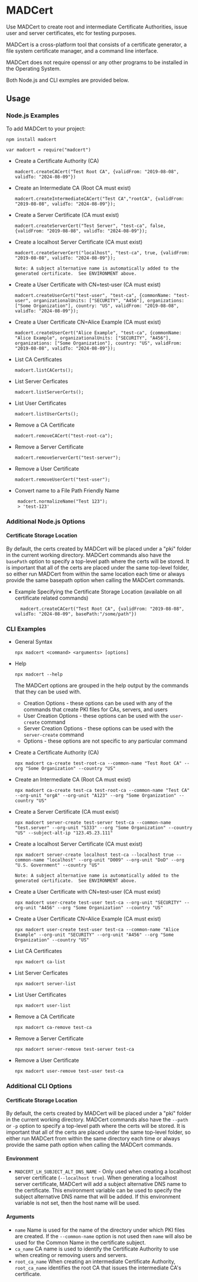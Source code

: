 # MADCert

Use MADCert to create root and intermediate Certificate Authorities, issue user and server certificates, etc for testing purposes.

MADCert is a cross-platform tool that consists of a certificate generator, a file system certificate manager, and a command line interface.

MADCert does not require openssl or any other programs to be installed in the Operating System.

Both Node.js and CLI exmples are provided below.


## Usage

### Node.js Examples

To add MADCert to your project:

    npm install madcert

    var madcert = require("madcert")

-   Create a Certificate Authority (CA)

        madcert.createCACert("Test Root CA", {validFrom: "2019-08-08", validTo: "2024-08-09"})

-   Create an Intermediate CA (Root CA must exist)

        madcert.createIntermediateCACert("Test CA","rootCA", {validFrom: "2019-08-08", validTo: "2024-08-09"});

-   Create a Server Certificate (CA must exist)

        madcert.createServerCert("Test Server", "test-ca", false, {validFrom: "2019-08-08", validTo: "2024-08-09"});

-   Create a localhost Server Certificate (CA must exist)

        madcert.createServerCert("localhost", "test-ca", true, {validFrom: "2019-08-08", validTo: "2024-08-09"});

        Note: A subject alternative name is automatically added to the generated certificate.  See ENVIRONMENT above.

-   Create a User Certificate with CN=test-user (CA must exist)

        madcert.createUserCert("test-user", "test-ca", {commonName: "test-user", organizationalUnits: ["SECURITY", "A456"], organizations: ["Some Organization"], country: "US", validFrom: "2019-08-08", validTo: "2024-08-09"});

-   Create a User Certificate CN=Alice Example (CA must exist)

        madcert.createUserCert("Alice Example", "test-ca", {commonName: "Alice Example", organizationalUnits: ["SECURITY", "A456"], organizations: ["Some Organization"], country: "US", validFrom: "2019-08-08", validTo: "2024-08-09"});

-   List CA Certificates

        madcert.listCACerts();

-   List Server Cerficates

        madcert.listServerCerts();

-   List User Certificates

        madcert.listUserCerts();

-   Remove a CA Certificate

        madcert.removeCACert("test-root-ca");

-   Remove a Server Certificate

        madcert.removeServerCert("test-server");

-   Remove a User Certificate

        madcert.removeUserCert("test-user");

-  Convert name to a File Path Friendly Name

        madcert.normalizeName("Test 123");
        > 'test-123'


### Additional Node.js Options

#### Certificate Storage Location

By default, the certs created by MADCert will be placed under a "pki" folder in the current working directory. MADCert commands also have the `basePath` option to specify a top-level path where the certs will be stored. It is important that all of the certs are placed under the same top-level folder, so either run MADCert from within the same location each time or always provide the same basepath option when calling the MADCert commands.

- Example Specifying the Certificate Storage Location (available on all certificate related commands)

        madcert.createCACert("Test Root CA", {validFrom: "2019-08-08", validTo: "2024-08-09", basePath:"/some/path"})


### CLI Examples

-   General Syntax

        npx madcert <command> <arguments> [options]

-   Help

        npx madcert --help

    The MADCert options are grouped in the help output by the commands that they can be used with.

    -   Creation Options - these options can be used with any of the commands that create PKI files for CAs, servers, and users
    -   User Creation Options - these options can be used with the `user-create` command
    -   Server Creation Options - these options can be used with the `server-create` command
    -   Options - these options are not specific to any particular command


-   Create a Certificate Authority (CA)

        npx madcert ca-create test-root-ca --common-name "Test Root CA" --org "Some Organization" --country "US"

-   Create an Intermediate CA (Root CA must exist)

        npx madcert ca-create test-ca test-root-ca --common-name "Test CA" --org-unit "orgA" --org-unit "A123" --org "Some Organization" --country "US"

-   Create a Server Certificate (CA must exist)

        npx madcert server-create test-server test-ca --common-name "test.server" --org-unit "S333" --org "Some Organization" --country "US" --subject-alt-ip "123.45.23.111"

-   Create a localhost Server Certificate (CA must exist)

        npx madcert server-create localhost test-ca --localhost true --common-name "localhost" --org-unit "D009" --org-unit "DoD" --org "U.S. Government" --country "US"

        Note: A subject alternative name is automatically added to the generated certificate.  See ENVIRONMENT above.

-   Create a User Certificate with CN=test-user (CA must exist)

        npx madcert user-create test-user test-ca --org-unit "SECURITY" --org-unit "A456" --org "Some Organization" --country "US"

-   Create a User Certificate CN=Alice Example (CA must exist)

        npx madcert user-create test-user test-ca --common-name "Alice Example" --org-unit "SECURITY" --org-unit "A456" --org "Some Organization" --country "US"

-   List CA Certificates

        npx madcert ca-list

-   List Server Cerficates

        npx madcert server-list

-   List User Certificates

        npx madcert user-list

-   Remove a CA Certificate

        npx madcert ca-remove test-ca

-   Remove a Server Certificate

        npx madcert server-remove test-server test-ca

-   Remove a User Certificate

        npx madcert user-remove test-user test-ca


### Additional CLI Options

#### Certificate Storage Location

By default, the certs created by MADCert will be placed under a "pki" folder in the current working directory. MADCert commands also have the `--path` or `-p` option to specify a top-level path where the certs will be stored. It is important that all of the certs are placed under the same top-level folder, so either run MADCert from within the same directory each time or always provide the same path option when calling the MADCert commands.

#### Environment

-   `MADCERT_LH_SUBJECT_ALT_DNS_NAME` - Only used when creating a localhost server certificate (`--localhost true`). When generating a localhost server certificate, MADCert will add a subject alternative DNS name to the certificate. This environment variable can be used to specify the subject alternative DNS name that will be added. If this environment variable is not set, then the host name will be used.

#### Arguments

-   `name` Name is used for the name of the directory under which PKI files are created. If the `--common-name` option is not used then `name` will also be used for the Common Name in the certificate subject.
-   `ca_name` CA name is used to identify the Certificate Authority to use when creating or removing users and servers.
-   `root_ca_name` When creating an intermediate Certificate Authority, `root_ca_name` identifies the root CA that issues the intermediate CA's certificate.
